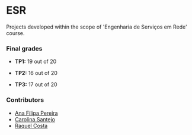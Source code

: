 # ESR

Projects developed within the scope of 'Engenharia de Serviços em Rede' course.

### Final grades

* **TP1:** 19 out of 20

* **TP2:** 16 out of 20

* **TP3:** 17 out of 20

### Contributors
* [Ana Filipa Pereira](https://github.com/FilipaPereira00)
* [Carolina Santejo](https://github.com/CarolinaSantejo)
* [Raquel Costa](https://github.com/chelesgaroth)
